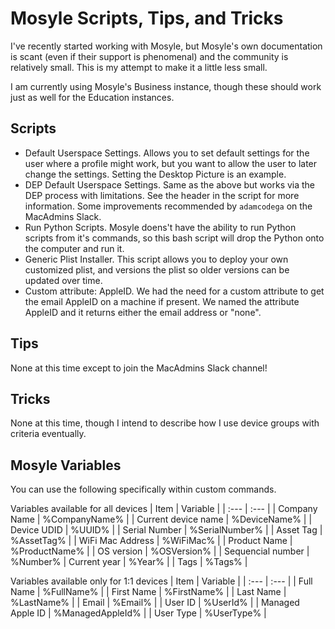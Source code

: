 # Mosyle Scripts, Tips, and Tricks

I've recently started working with Mosyle, but Mosyle's own documentation is scant (even if their support is phenomenal) and the community is relatively small. This is my attempt to make it a little less small.

I am currently using Mosyle's Business instance, though these should work just as well for the Education instances.

## Scripts

* Default Userspace Settings. Allows you to set default settings for the user where a profile might work, but you want to allow the user to later change the settings. Setting the Desktop Picture is an example.
* DEP Default Userspace Settings. Same as the above but works via the DEP process with limitations. See the header in the script for more information. Some improvements recommended by `adamcodega` on the MacAdmins Slack.
* Run Python Scripts. Mosyle doens't have the ability to run Python scripts from it's commands, so this bash script will drop the Python onto the computer and run it.
* Generic Plist Installer. This script allows you to deploy your own customized plist, and versions the plist so older versions can be updated over time.
* Custom attribute: AppleID. We had the need for a custom attribute to get the email AppleID on a machine if present. We named the attribute AppleID and it returns either the email address or "none".

## Tips

None at this time except to join the MacAdmins Slack channel!

## Tricks

None at this time, though I intend to describe how I use device groups with criteria eventually.

## Mosyle Variables

You can use the following specifically within custom commands.

Variables available for all devices
|  Item | Variable |
| :--- | :--- |
| Company Name | %CompanyName% |
| Current device name | %DeviceName% |
| Device UDID | %UUID% |
| Serial Number | %SerialNumber% |
| Asset Tag | %AssetTag% |
| WiFi Mac Address | %WiFiMac% |
| Product Name | %ProductName% |
| OS version | %OSVersion% |
| Sequencial number | %Number% 
| Current year | %Year% |
| Tags | %Tags% |

Variables available only for 1:1 devices
|  Item | Variable |
| :--- | :--- |
| Full Name | %FullName% |
| First Name | %FirstName% |
| Last Name | %LastName% |
| Email | %Email% |
| User ID | %UserId% |
| Managed Apple ID | %ManagedAppleId% |
| User Type | %UserType% |
